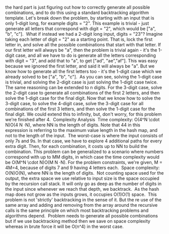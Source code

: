 the hard part is just figuring out how to correctly generate all possible combinations, and to do this using a standard backtracking algorithm template. Let's break down the problem, by starting with an input that is only 1-digit long, for example digits = "2". This example is trivial - just generate all letters that correspond with digit = "2", which would be ["a", "b", "c"].
​
What if instead we had a 2-digit long input, digits = "23"? Imagine taking each letter of digit = "2" as a starting point. That is, lock the first letter in, and solve all the possible combinations that start with that letter. If our first letter will always be "a", then the problem is trivial again - it's the 1-digit case, and all we have to do is generate all the letters corresponding with digit = "3", and add that to "a", to get ["ad", "ae","af"]. This was easy because we ignored the first letter, and said it will always be "a". But we know how to generate all the first letters too - it's the 1-digit case which we already solved to be ["a", "b", "c"].
​
As you can see, solving the 1-digit case is trivial, and solving the 2-digit case is just solving the 1-digit case twice. The same reasoning can be extended to n digits. For the 3-digit case, solve the 2-digit case to generate all combinations of the first 2 letters, and then solve the 1-digit case for the final digit. Now that we know how to solve the 3-digit case, to solve the 4-digit case, solve the 3-digit case for all combinations of the first 3 letters, and then solve the 1-digit case for the final digit. We could extend this to infinity, but, don't worry, for this problem we're finished after 4.
​
Complexity Analysis
​
Time complexity: O(4^N \cdot N)O(4
N
⋅N), where NN is the length of digits. Note that 44 in this expression is referring to the maximum value length in the hash map, and not to the length of the input.
​
The worst-case is where the input consists of only 7s and 9s. In that case, we have to explore 4 additional paths for every extra digit. Then, for each combination, it costs up to NN to build the combination. This problem can be generalized to a scenario where numbers correspond with up to MM digits, in which case the time complexity would be O(M^N \cdot N)O(M
N
⋅N). For the problem constraints, we're given, M = 4M=4, because of digits 7 and 9 having 4 letters each.
​
Space complexity: O(N)O(N), where NN is the length of digits.
​
Not counting space used for the output, the extra space we use relative to input size is the space occupied by the recursion call stack. It will only go as deep as the number of digits in the input since whenever we reach that depth, we backtrack.
​
As the hash map does not grow as the inputs grows, it occupies O(1)O(1) space.
​
​
This problem is not 'strictly' backtracking in the sense of it. But the re use of the same array and adding and removing from the array around the recursive calls is the same principle on which most backtracking problems and algorithms depend.
​
Problem needs to generate all possible combinations but if we use backtracking method then we save on space complexity whereas in brute force it will be O(n^4) in the worst case.